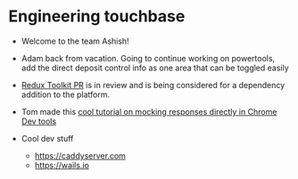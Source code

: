 # Engineering touchbase

- Welcome to the team Ashish!
- Adam back from vacation. Going to continue working on powertools, add the direct deposit control info as one area that can be toggled easily
- [Redux Toolkit PR](https://github.com/department-of-veterans-affairs/vets-website/pull/29867) is in review and is being considered for a dependency addition to the platform. 
- Tom made this [cool tutorial on mocking responses directly in Chrome Dev tools](https://github.com/department-of-veterans-affairs/va.gov-team-sensitive/blob/master/tutorials/tips_and_tricks/mock_responses_chrome_dev_tools.md)

 
- Cool dev stuff
  - https://caddyserver.com
  - https://wails.io
